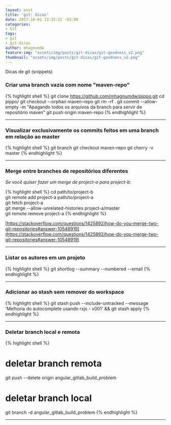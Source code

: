 ```yaml
---
layout: post
title: 'git: dicas'
date: 2017-10-01 13:32:22 -03:00
categories:
- Git
tags:
- git
- git-dicas
author: mhagnumdw
feature-img: "assets/img/posts/git-dicas/git-goodness_v2.png"
thumbnail: "assets/img/posts/git-dicas/git-goodness_v2.png"
---
```


Dicas de git (snippets)

<!--more-->

### Criar uma branch vazia com nome "maven-repo"

{% highlight shell %}
git clone https://github.com/mhagnumdw/pippo.git
cd pippo/
git checkout --orphan maven-repo
git rm -rf .
git commit --allow-empty -m "Apagando todos os arquivos da branch para servir de repositório maven"
git push origin maven-repo
{% endhighlight %}

* * *

### Visualizar exclusivamente os commits feitos em uma branch em relação ao master

{% highlight shell %}
git branch
git checkout maven-repo
git cherry -v master
{% endhighlight %}

* * *

### Merge entre branches de repositórios diferentes

_Se você quiser fazer um merge de project-a para project-b:_

{% highlight shell %}
cd path/to/project-b  
git remote add project-a path/to/project-a  
git fetch project-a  
git merge --allow-unrelated-histories project-a/master  
git remote remove project-a
{% endhighlight %}

[https://stackoverflow.com/questions/1425892/how-do-you-merge-two-git-repositories#answer-10548919](https://stackoverflow.com/questions/1425892/how-do-you-merge-two-git-repositories#answer-10548919)

* * *

### Listar os autores em um projeto

{% highlight shell %}
git shortlog --summary --numbered --email
{% endhighlight %}

* * *

### Adicionar ao stash sem remover do workspace

{% highlight shell %}
git stash push --include-untracked --message 'Melhoria do autocomplete usando rxjs - v001' && git stash apply
{% endhighlight %}

* * *

### Deletar branch local e remota

{% highlight shell %}
# deletar branch remota
git push --delete origin angular_gitlab_build_problem
# deletar branch local
git branch -d angular_gitlab_build_problem
{% endhighlight %}

* * *
